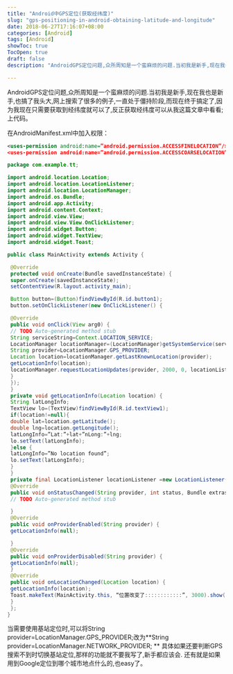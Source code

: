 ```yaml
---
title: "Android中GPS定位(获取经纬度)"
slug: "gps-positioning-in-android-obtaining-latitude-and-longitude"
date: 2018-06-27T17:16:07+08:00
categories: [Android]
tags: [Android]
showToc: true
TocOpen: true
draft: false
description: "AndroidGPS定位问题,众所周知是一个蛮麻烦的问题.当初我是新手,现在我也是新手,也搞了我头大,网上搜索了很多的例子,一直处于僵持阶段"

---
```

                
AndroidGPS定位问题,众所周知是一个蛮麻烦的问题.当初我是新手,现在我也是新手,也搞了我头大,网上搜索了很多的例子,一直处于僵持阶段,而现在终于搞定了,因为我现在只需要获取到经纬度就可以了,反正获取经纬度可以从我这篇文章中看看;上代码。

在AndroidManifest.xml中加入权限：
```xml
<uses-permission android:name=”android.permission.ACCESSFINELOCATION”/>
<uses-permission android:name=”android.permission.ACCESSCOARSELOCATION”/>
```
 


<!--more-->


```java
package com.example.tt;

import android.location.Location;
import android.location.LocationListener;
import android.location.LocationManager;
import android.os.Bundle;
import android.app.Activity;
import android.content.Context;
import android.view.View;
import android.view.View.OnClickListener;
import android.widget.Button;
import android.widget.TextView;
import android.widget.Toast;

public class MainActivity extends Activity {

 @Override
 protected void onCreate(Bundle savedInstanceState) {
 super.onCreate(savedInstanceState);
 setContentView(R.layout.activity_main);

 Button button=(Button)findViewById(R.id.button1);
 button.setOnClickListener(new OnClickListener() {

 @Override
 public void onClick(View arg0) {
 // TODO Auto-generated method stub
 String serviceString=Context.LOCATION_SERVICE;
 LocationManager locationManager=(LocationManager)getSystemService(serviceString);
 String provider=LocationManager.GPS_PROVIDER;
 Location location=locationManager.getLastKnownLocation(provider);
 getLocationInfo(location);
 locationManager.requestLocationUpdates(provider, 2000, 0, locationListener);
 }
 });
 }
 private void getLocationInfo(Location location) {
 String latLongInfo;
 TextView lo=(TextView)findViewById(R.id.textView1);
 if(location!=null){
 double lat=location.getLatitude();
 double lng=location.getLongitude();
 latLongInfo=”Lat:”+lat+”nLong:”+lng;
 lo.setText(latLongInfo);
 }else {
 latLongInfo=”No location found”;
 lo.setText(latLongInfo);
 }
 }
 private final LocationListener locationListener =new LocationListener() {
 @Override
 public void onStatusChanged(String provider, int status, Bundle extras) {
 // TODO Auto-generated method stub

 }
 @Override
 public void onProviderEnabled(String provider) {
 getLocationInfo(null);

 }
 @Override
 public void onProviderDisabled(String provider) {
 getLocationInfo(null);
 }
 @Override
 public void onLocationChanged(Location location) {
 getLocationInfo(location);
 Toast.makeText(MainActivity.this, “位置改变了::::::::::::”, 3000).show();
 }
 };
}
```

当需要使用基站定位时,可以将String provider=LocationManager.GPS_PROVIDER;改为**String provider=LocationManager.NETWORK_PROVIDER;
**
具体如果还要判断GPS搜索不到时切换基站定位,那样的功能就不要我写了,新手都应该会.
还有就是如果用到Google定位到哪个城市地点什么的,也easy了。